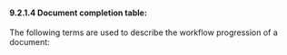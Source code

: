 #### 9.2.1.4 Document completion table:

The following terms are used to describe the workflow progression of a document:
